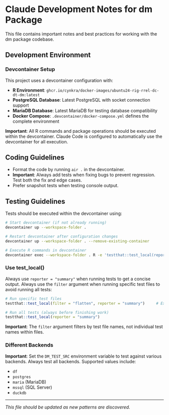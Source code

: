 # Claude Development Notes for dm Package

This file contains important notes and best practices for working with the dm package codebase.

## Development Environment

### Devcontainer Setup

This project uses a devcontainer configuration with:

- **R Environment**: `ghcr.io/cynkra/docker-images/ubuntu24-rig-rrel-dc-dt-dm:latest`
- **PostgreSQL Database**: Latest PostgreSQL with socket connection support
- **MariaDB Database**: Latest MariaDB for testing database compatibility
- **Docker Compose**: `.devcontainer/docker-compose.yml` defines the complete environment

**Important**: All R commands and package operations should be executed within the devcontainer. Claude Code is configured to automatically use the devcontainer for all execution.

## Coding Guidelines

- Format the code by running `air .` in the devcontainer.
- **Important**: Always add tests when fixing bugs to prevent regression. Test both the fix and edge cases.
- Prefer snapshot tests when testing console output.

## Testing Guidelines

Tests should be executed within the devcontainer using:

```bash
# Start devcontainer (if not already running)
devcontainer up --workspace-folder .

# Restart devcontainer after configuration changes
devcontainer up --workspace-folder . --remove-existing-container

# Execute R commands in devcontainer
devcontainer exec --workspace-folder . R -e 'testthat::test_local(reporter = "summary")'
```

### Use test_local()

Always use `reporter = "summary"` when running tests to get a concise output.
Always use the `filter` argument when running specific test files to avoid running all tests:

```r
# Run specific test files
testthat::test_local(filter = "flatten", reporter = "summary")     # Example: Runs test-flatten.R

# Run all tests (always before finishing work)
testthat::test_local(reporter = "summary")
```

**Important**: The `filter` argument filters by test file names, not individual test names within files.

### Different Backends

**Important**: Set the `DM_TEST_SRC` environment variable to test against various backends. Always test all backends. Supported values include:

- `df`
- `postgres`
- `maria` (MariaDB)
- `mssql` (SQL Server)
- `duckdb`

---

*This file should be updated as new patterns are discovered.*
